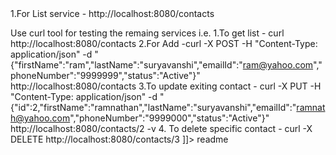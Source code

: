 <snippet>
  <content><![CDATA[
# ${1:Emploee Contacts with CURD operation}
CURD operation implented for employee contact with RESTfull API using Java and MySQL
## Installation
1. MySQL Workbench
2. Eclipse
3. TOmcat server
## Usage
Need to run the spring application on tomcat server and trigger each services.

1.For List service - http://localhost:8080/contacts

Use curl tool for testing the remaing services i.e.
1.To get list - curl http://localhost:8080/contacts
2.For Add -curl -X POST -H "Content-Type: application/json" -d "{\"firstName\":\"ram\",\"lastName\":\"suryavanshi\",\"emailId\":\"ram@yahoo.com\",\"phoneNumber\":\"9999999\",\"status\":\"Active\"}" http://localhost:8080/contacts
3.To update exiting contact - curl -X PUT -H "Content-Type: application/json" -d "{\"id\":2,\"firstName\":\"ramnathan\",\"lastName\":\"suryavanshi\",\"emailId\":\"ramnath@yahoo.com\",\"phoneNumber\":\"9999000\",\"status\":\"Active\"}" http://localhost:8080/contacts/2 -v
4. To delete specific contact - curl -X DELETE http://localhost:8080/contacts/3
]]></content>
  <tabTrigger>readme</tabTrigger>
</snippet>